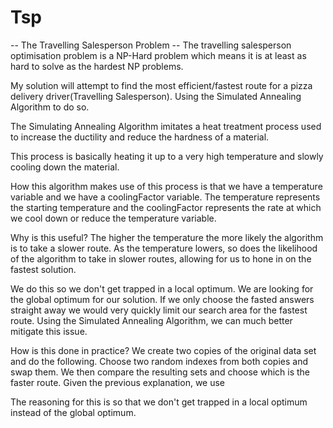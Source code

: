 # Tsp

-- The Travelling Salesperson Problem --
The travelling salesperson optimisation problem is a NP-Hard problem
which means it is at least as hard to solve as the hardest NP problems.

My solution will attempt to find the most efficient/fastest route for a
pizza delivery driver(Travelling Salesperson). Using the Simulated Annealing Algorithm to do so.

The Simulating Annealing Algorithm imitates a heat treatment process used to
increase the ductility and reduce the hardness of a material.

This process is basically heating it up to a very high temperature and slowly
cooling down the material.

How this algorithm makes use of this process is that we have a temperature variable
and we have a coolingFactor variable. The temperature represents the starting temperature
and the coolingFactor represents the rate at which we cool down or reduce the temperature variable.

Why is this useful? The higher the temperature the more likely the algorithm is to take a slower route.
As the temperature lowers, so does the likelihood of the algorithm to take in slower routes, allowing for us
to hone in on the fastest solution.

We do this so we don't get trapped in a local optimum. We are looking for the global optimum for our solution.
If we only choose the fasted answers straight away we would very quickly limit our search area for the fastest route.
Using the Simulated Annealing Algorithm, we can much better mitigate this issue.

How is this done in practice?
We create two copies of the original data set and do the following.
Choose two random indexes from both copies and swap them.
We then compare the resulting sets and choose which is the faster route.
Given the previous explanation, we use 


The reasoning for this is so that we don't get trapped in a local optimum instead of the global optimum.
